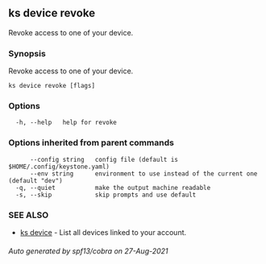 ## ks device revoke

Revoke access to one of your device.

### Synopsis

Revoke access to one of your device.

```
ks device revoke [flags]
```

### Options

```
  -h, --help   help for revoke
```

### Options inherited from parent commands

```
      --config string   config file (default is $HOME/.config/keystone.yaml)
      --env string      environment to use instead of the current one (default "dev")
  -q, --quiet           make the output machine readable
  -s, --skip            skip prompts and use default
```

### SEE ALSO

* [ks device](ks_device.md)	 - List all devices linked to your account.

###### Auto generated by spf13/cobra on 27-Aug-2021
